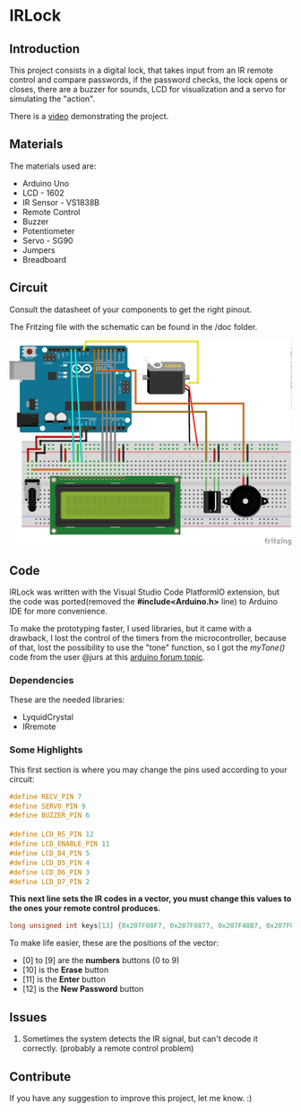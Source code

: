 # IRLock

## Introduction
This project consists in a digital lock, that takes input from an IR remote control and compare passwords, if the password checks, the lock opens or closes, there are a buzzer for sounds, LCD for visualization and a servo for simulating the "action".
	
There is a [video](https://youtu.be/OTR_qag6zV8) demonstrating the project.

## Materials
The materials used are:
* Arduino Uno
* LCD - 1602
* IR Sensor - VS1838B
* Remote Control
* Buzzer
* Potentiometer
* Servo - SG90
* Jumpers
* Breadboard


## Circuit
Consult the datasheet of your components to get the right pinout.  

The Fritzing file with the schematic can be found in the /doc folder.

![alt text](https://github.com/gustavoaguilar/IRLock/blob/master/doc/IRLock_Sketch_bb.png "Circuit")


## Code
IRLock was written with the Visual Studio Code PlatformIO extension, but the code was ported(removed the **#include<Arduino.h>** line) to Arduino IDE for more convenience.

To make the prototyping faster, I used libraries, but it came with a drawback, I lost the control of the timers from the microcontroller, because of that, lost the possibility to use the "tone" function, so I got the *myTone()* code from the user @jurs  at this [arduino forum topic](https://forum.arduino.cc/index.php?topic=339625.0).

### Dependencies
These are the needed libraries:

* LyquidCrystal
* IRremote

### Some Highlights
This first section is where you may change the pins used according to your circuit:

```c
#define RECV_PIN 7
#define SERVO_PIN 9
#define BUZZER_PIN 6

#define LCD_RS_PIN 12
#define LCD_ENABLE_PIN 11
#define LCD_D4_PIN 5
#define LCD_D5_PIN 4
#define LCD_D6_PIN 3
#define LCD_D7_PIN 2
```

**This next line sets the IR codes in a vector, you must change this values to the ones your remote control produces.**  

```c
long unsigned int keys[13] {0x207F08F7, 0x207F8877, 0x207F48B7, 0x207FC837, 0x207F28D7, 0x207FA857, 0x207F6897, 0x207FE817, 0x207F18E7, 0x207F9867, 0x207F38C7, 0x207FF807, 0x207F906F};
```


To make life easier, these are the positions of the vector:

* [0] to [9] are the **numbers** buttons (0 to 9)
* [10] is the **Erase** button
* [11] is the **Enter** button
* [12] is the **New Password** button


## Issues

1. Sometimes the system detects the IR signal, but can't decode it correctly. (probably a remote control problem)


## Contribute
If you have any suggestion to improve this project, let me know. :)

